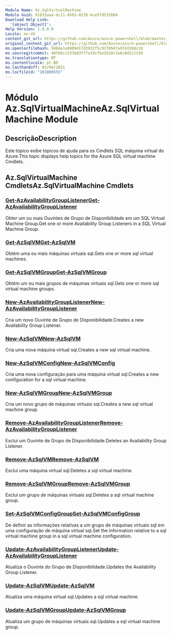 ```yaml
---
Module Name: Az.SqlVirtualMachine
Module Guid: 91832aaa-dc11-4583-8239-bce5fd531604
Download Help Link:
  '[object Object]': 
Help Version: 1.0.0.0
Locale: en-US
content_git_url: https://github.com/Azure/azure-powershell/blob/master/src/SqlVirtualMachine/SqlVirtualMachine/help/Az.SqlVirtualMachine.md
original_content_git_url: https://github.com/Azure/azure-powershell/blob/master/src/SqlVirtualMachine/SqlVirtualMachine/help/Az.SqlVirtualMachine.md
ms.openlocfilehash: 5084e1a9889d17d3932f5c91f056fa9f415b8c18
ms.sourcegitcommit: 4dfb0cc533b83f77afdcfbe2618c1e6c8d221330
ms.translationtype: MT
ms.contentlocale: pt-BR
ms.lasthandoff: 03/04/2021
ms.locfileid: "101890555"
---
```

# <span data-ttu-id="ca594-101">Módulo Az.SqlVirtualMachine</span><span class="sxs-lookup"><span data-stu-id="ca594-101">Az.SqlVirtualMachine Module</span></span>
## <span data-ttu-id="ca594-102">Descrição</span><span class="sxs-lookup"><span data-stu-id="ca594-102">Description</span></span>
<span data-ttu-id="ca594-103">Este tópico exibe tópicos de ajuda para os Cmdlets SQL máquina virtual do Azure.</span><span class="sxs-lookup"><span data-stu-id="ca594-103">This topic displays help topics for the Azure SQL virtual machine Cmdlets.</span></span>

## <span data-ttu-id="ca594-104">Az.SqlVirtualMachine Cmdlets</span><span class="sxs-lookup"><span data-stu-id="ca594-104">Az.SqlVirtualMachine Cmdlets</span></span>
### [<span data-ttu-id="ca594-105">Get-AzAvailabilityGroupListener</span><span class="sxs-lookup"><span data-stu-id="ca594-105">Get-AzAvailabilityGroupListener</span></span>](Get-AzAvailabilityGroupListener.md)
<span data-ttu-id="ca594-106">Obter um ou mais Ouvintes de Grupo de Disponibilidade em um SQL Virtual Machine Group.</span><span class="sxs-lookup"><span data-stu-id="ca594-106">Get one or more Availability Group Listeners in a SQL Virtual Machine Group.</span></span>

### [<span data-ttu-id="ca594-107">Get-AzSqlVM</span><span class="sxs-lookup"><span data-stu-id="ca594-107">Get-AzSqlVM</span></span>](Get-AzSqlVM.md)
<span data-ttu-id="ca594-108">Obtém uma ou mais máquinas virtuais sql.</span><span class="sxs-lookup"><span data-stu-id="ca594-108">Gets one or more sql virtual machines.</span></span>

### [<span data-ttu-id="ca594-109">Get-AzSqlVMGroup</span><span class="sxs-lookup"><span data-stu-id="ca594-109">Get-AzSqlVMGroup</span></span>](Get-AzSqlVMGroup.md)
<span data-ttu-id="ca594-110">Obtém um ou mais grupos de máquinas virtuais sql.</span><span class="sxs-lookup"><span data-stu-id="ca594-110">Gets one or more sql virtual machine groups.</span></span>

### [<span data-ttu-id="ca594-111">New-AzAvailabilityGroupListener</span><span class="sxs-lookup"><span data-stu-id="ca594-111">New-AzAvailabilityGroupListener</span></span>](New-AzAvailabilityGroupListener.md)
<span data-ttu-id="ca594-112">Cria um novo Ouvinte de Grupo de Disponibilidade.</span><span class="sxs-lookup"><span data-stu-id="ca594-112">Creates a new Availability Group Listener.</span></span>

### [<span data-ttu-id="ca594-113">New-AzSqlVM</span><span class="sxs-lookup"><span data-stu-id="ca594-113">New-AzSqlVM</span></span>](New-AzSqlVM.md)
<span data-ttu-id="ca594-114">Cria uma nova máquina virtual sql.</span><span class="sxs-lookup"><span data-stu-id="ca594-114">Creates a new sql virtual machine.</span></span>

### [<span data-ttu-id="ca594-115">New-AzSqlVMConfig</span><span class="sxs-lookup"><span data-stu-id="ca594-115">New-AzSqlVMConfig</span></span>](New-AzSqlVMConfig.md)
<span data-ttu-id="ca594-116">Cria uma nova configuração para uma máquina virtual sql.</span><span class="sxs-lookup"><span data-stu-id="ca594-116">Creates a new configuration for a sql virtual machine.</span></span>

### [<span data-ttu-id="ca594-117">New-AzSqlVMGroup</span><span class="sxs-lookup"><span data-stu-id="ca594-117">New-AzSqlVMGroup</span></span>](New-AzSqlVMGroup.md)
<span data-ttu-id="ca594-118">Cria um novo grupo de máquinas virtuais sql.</span><span class="sxs-lookup"><span data-stu-id="ca594-118">Creates a new sql virtual machine group.</span></span>

### [<span data-ttu-id="ca594-119">Remove-AzAvailabilityGroupListener</span><span class="sxs-lookup"><span data-stu-id="ca594-119">Remove-AzAvailabilityGroupListener</span></span>](Remove-AzAvailabilityGroupListener.md)
<span data-ttu-id="ca594-120">Exclui um Ouvinte de Grupo de Disponibilidade.</span><span class="sxs-lookup"><span data-stu-id="ca594-120">Deletes an Availability Group Listener.</span></span>

### [<span data-ttu-id="ca594-121">Remove-AzSqlVM</span><span class="sxs-lookup"><span data-stu-id="ca594-121">Remove-AzSqlVM</span></span>](Remove-AzSqlVM.md)
<span data-ttu-id="ca594-122">Exclui uma máquina virtual sql.</span><span class="sxs-lookup"><span data-stu-id="ca594-122">Deletes a sql virtual machine.</span></span>

### [<span data-ttu-id="ca594-123">Remove-AzSqlVMGroup</span><span class="sxs-lookup"><span data-stu-id="ca594-123">Remove-AzSqlVMGroup</span></span>](Remove-AzSqlVMGroup.md)
<span data-ttu-id="ca594-124">Exclui um grupo de máquinas virtuais sql.</span><span class="sxs-lookup"><span data-stu-id="ca594-124">Deletes a sql virtual machine group.</span></span>

### [<span data-ttu-id="ca594-125">Set-AzSqlVMConfigGroup</span><span class="sxs-lookup"><span data-stu-id="ca594-125">Set-AzSqlVMConfigGroup</span></span>](Set-AzSqlVMConfigGroup.md)
<span data-ttu-id="ca594-126">De definir as informações relativas a um grupo de máquinas virtuais sql em uma configuração de máquina virtual sql.</span><span class="sxs-lookup"><span data-stu-id="ca594-126">Set the information relative to a sql virtual machine group in a sql virtual machine configuration.</span></span>

### [<span data-ttu-id="ca594-127">Update-AzAvailabilityGroupListener</span><span class="sxs-lookup"><span data-stu-id="ca594-127">Update-AzAvailabilityGroupListener</span></span>](Update-AzAvailabilityGroupListener.md)
<span data-ttu-id="ca594-128">Atualiza o Ouvinte do Grupo de Disponibilidade.</span><span class="sxs-lookup"><span data-stu-id="ca594-128">Updates the Availability Group Listener.</span></span>

### [<span data-ttu-id="ca594-129">Update-AzSqlVM</span><span class="sxs-lookup"><span data-stu-id="ca594-129">Update-AzSqlVM</span></span>](Update-AzSqlVM.md)
<span data-ttu-id="ca594-130">Atualiza uma máquina virtual sql.</span><span class="sxs-lookup"><span data-stu-id="ca594-130">Updates a sql virtual machine.</span></span>

### [<span data-ttu-id="ca594-131">Update-AzSqlVMGroup</span><span class="sxs-lookup"><span data-stu-id="ca594-131">Update-AzSqlVMGroup</span></span>](Update-AzSqlVMGroup.md)
<span data-ttu-id="ca594-132">Atualiza um grupo de máquinas virtuais sql.</span><span class="sxs-lookup"><span data-stu-id="ca594-132">Updates a sql virtual machine group.</span></span>

